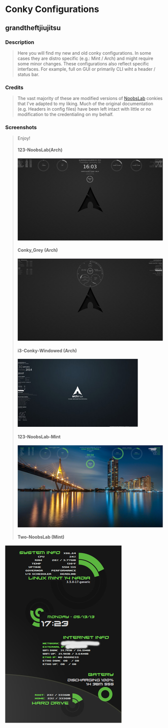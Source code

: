 Conky Configurations
====================

grandtheftjiujitsu
---------------------

### Description
> Here you will find my new and old conky configurations.  In some cases they are distro specific (e.g.: Mint / Arch) and might require some minor changes.  These configurations also reflect specific interfaces.  For example, full on GUI or primarily CLI wiht a header / status bar.

### Credits
> The vast majority of these are modified versions of [NoobsLab](http://www.noobslab.com/2012/07/conky-collection-for-ubuntulinux.html) conkies that I've adapted to my liking.  Much of the original documentation (e.g. Headers in config files) have been left intact with little or no modification to the credentialing on my behalf.

### Screenshots
> Enjoy!
> #### 123-NoobsLab(Arch)
> ![Picture](https://raw.githubusercontent.com/grandtheftjiujitsu/Conky/master/123-noobslab.jpg)
> #### Conky_Grey (Arch)
> ![Picture](https://raw.githubusercontent.com/grandtheftjiujitsu/Conky/master/conky_grey.jpg)
> #### i3-Conky-Windowed (Arch)
> ![Picture](https://raw.githubusercontent.com/grandtheftjiujitsu/Conky/master/i3-conky-windowed.jpg)
> #### 123-NoobsLab-Mint
> ![Picture](https://raw.githubusercontent.com/grandtheftjiujitsu/Conky/master/123-noobslab-mint.jpg)
> #### Two-NoobsLab (Mint)
![Picture](https://raw.githubusercontent.com/grandtheftjiujitsu/Conky/master/two-noobslab-conky.jpg)
